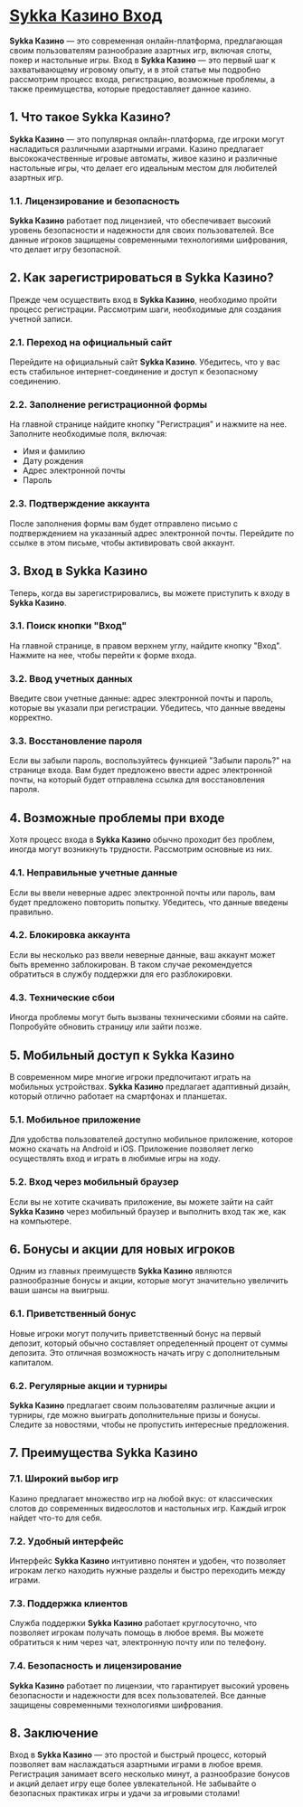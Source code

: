 # [Sykka Казино Вход](https://s-four-way.com?source=jud\&pid=30697)

**Sykka Казино** — это современная онлайн-платформа, предлагающая своим пользователям разнообразие азартных игр, включая слоты, покер и настольные игры. Вход в **Sykka Казино** — это первый шаг к захватывающему игровому опыту, и в этой статье мы подробно рассмотрим процесс входа, регистрацию, возможные проблемы, а также преимущества, которые предоставляет данное казино.

## 1. Что такое Sykka Казино?

**Sykka Казино** — это популярная онлайн-платформа, где игроки могут насладиться различными азартными играми. Казино предлагает высококачественные игровые автоматы, живое казино и различные настольные игры, что делает его идеальным местом для любителей азартных игр.

### 1.1. Лицензирование и безопасность

**Sykka Казино** работает под лицензией, что обеспечивает высокий уровень безопасности и надежности для своих пользователей. Все данные игроков защищены современными технологиями шифрования, что делает игру безопасной.

## 2. Как зарегистрироваться в Sykka Казино?

Прежде чем осуществить вход в **Sykka Казино**, необходимо пройти процесс регистрации. Рассмотрим шаги, необходимые для создания учетной записи.

### 2.1. Переход на официальный сайт

Перейдите на официальный сайт **Sykka Казино**. Убедитесь, что у вас есть стабильное интернет-соединение и доступ к безопасному соединению.

### 2.2. Заполнение регистрационной формы

На главной странице найдите кнопку "Регистрация" и нажмите на нее. Заполните необходимые поля, включая:

* Имя и фамилию
* Дату рождения
* Адрес электронной почты
* Пароль

### 2.3. Подтверждение аккаунта

После заполнения формы вам будет отправлено письмо с подтверждением на указанный адрес электронной почты. Перейдите по ссылке в этом письме, чтобы активировать свой аккаунт.

## 3. Вход в Sykka Казино

Теперь, когда вы зарегистрировались, вы можете приступить к входу в **Sykka Казино**.

### 3.1. Поиск кнопки "Вход"

На главной странице, в правом верхнем углу, найдите кнопку "Вход". Нажмите на нее, чтобы перейти к форме входа.

### 3.2. Ввод учетных данных

Введите свои учетные данные: адрес электронной почты и пароль, которые вы указали при регистрации. Убедитесь, что данные введены корректно.

### 3.3. Восстановление пароля

Если вы забыли пароль, воспользуйтесь функцией "Забыли пароль?" на странице входа. Вам будет предложено ввести адрес электронной почты, на который будет отправлена ссылка для восстановления пароля.

## 4. Возможные проблемы при входе

Хотя процесс входа в **Sykka Казино** обычно проходит без проблем, иногда могут возникнуть трудности. Рассмотрим основные из них.

### 4.1. Неправильные учетные данные

Если вы ввели неверные адрес электронной почты или пароль, вам будет предложено повторить попытку. Убедитесь, что данные введены правильно.

### 4.2. Блокировка аккаунта

Если вы несколько раз ввели неверные данные, ваш аккаунт может быть временно заблокирован. В таком случае рекомендуется обратиться в службу поддержки для его разблокировки.

### 4.3. Технические сбои

Иногда проблемы могут быть вызваны техническими сбоями на сайте. Попробуйте обновить страницу или зайти позже.

## 5. Мобильный доступ к Sykka Казино

В современном мире многие игроки предпочитают играть на мобильных устройствах. **Sykka Казино** предлагает адаптивный дизайн, который отлично работает на смартфонах и планшетах.

### 5.1. Мобильное приложение

Для удобства пользователей доступно мобильное приложение, которое можно скачать на Android и iOS. Приложение позволяет легко осуществлять вход и играть в любимые игры на ходу.

### 5.2. Вход через мобильный браузер

Если вы не хотите скачивать приложение, вы можете зайти на сайт **Sykka Казино** через мобильный браузер и выполнить вход так же, как на компьютере.

## 6. Бонусы и акции для новых игроков

Одним из главных преимуществ **Sykka Казино** являются разнообразные бонусы и акции, которые могут значительно увеличить ваши шансы на выигрыш.

### 6.1. Приветственный бонус

Новые игроки могут получить приветственный бонус на первый депозит, который обычно составляет определенный процент от суммы депозита. Это отличная возможность начать игру с дополнительным капиталом.

### 6.2. Регулярные акции и турниры

**Sykka Казино** предлагает своим пользователям различные акции и турниры, где можно выиграть дополнительные призы и бонусы. Следите за новостями, чтобы не пропустить интересные предложения.

## 7. Преимущества Sykka Казино

### 7.1. Широкий выбор игр

Казино предлагает множество игр на любой вкус: от классических слотов до современных видеослотов и настольных игр. Каждый игрок найдет что-то для себя.

### 7.2. Удобный интерфейс

Интерфейс **Sykka Казино** интуитивно понятен и удобен, что позволяет игрокам легко находить нужные разделы и быстро переходить между играми.

### 7.3. Поддержка клиентов

Служба поддержки **Sykka Казино** работает круглосуточно, что позволяет игрокам получать помощь в любое время. Вы можете обратиться к ним через чат, электронную почту или по телефону.

### 7.4. Безопасность и лицензирование

**Sykka Казино** работает по лицензии, что гарантирует высокий уровень безопасности и надежности для всех пользователей. Все данные защищены современными технологиями шифрования.

## 8. Заключение

Вход в **Sykka Казино** — это простой и быстрый процесс, который позволяет вам наслаждаться азартными играми в любое время. Регистрация занимает всего несколько минут, а разнообразие бонусов и акций делает игру еще более увлекательной. Не забывайте о безопасных практиках игры и удачи за игровыми столами!
